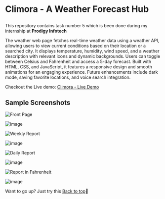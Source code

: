 # <p id="top">Climora - A Weather Forecast Hub</p>

This repository contains task number 5 which is been done during my internship at <b>Prodigy Infotech</b>

The weather web page fetches real-time weather data using a weather API, allowing users to view current conditions based on their location or a searched city. It displays temperature, humidity, wind speed, and a weather description with relevant icons and dynamic backgrounds. Users can toggle between Celsius and Fahrenheit and access a 5-day forecast. Built with HTML, CSS, and JavaScript, it features a responsive design and smooth animations for an engaging experience. Future enhancements include dark mode, saving favorite locations, and voice search integration.

Checkout the Live demo: <a href="https://climoraweb.netlify.app/">Climora - Live Demo</a>

## Sample Screenshots

![Front Page](https://img.shields.io/badge/Front&nbsp;page-%230078D4?style=flat&colorB=%23A3E635)

![image](https://github.com/user-attachments/assets/5dd53e6c-902f-4e55-933a-293e57c4bf3e)


![Weekly Report](https://img.shields.io/badge/Weekly&nbsp;Report-%230078D4?style=flat&colorB=%23A3E635)

![image](https://github.com/user-attachments/assets/00fd04fb-3eba-4527-b0bb-e8e1af077b47)


![Daily Report](https://img.shields.io/badge/Daily&nbsp;Report-%230078D4?style=flat&colorB=%23A3E635)

![image](https://github.com/user-attachments/assets/55003982-f17c-4972-a705-11b246bac59c)


![Report in Fahrenheit](https://img.shields.io/badge/Report&nbsp;in&nbsp;Fahrenheit-%230078D4?style=flat&colorB=%23A3E635)

![image](https://github.com/user-attachments/assets/5b92eae3-d6ac-40d1-84a7-97178cbffdda)

Want to go up? Just try this <a href="#top">Back to top</a>🚀
